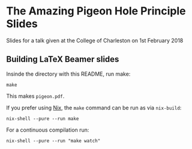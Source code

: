 # The Amazing Pigeon Hole Principle Slides

Slides for a talk given at the College of Charleston on 1st February 2018

## Building LaTeX Beamer slides

Insinde the directory with this README, run make:

```shell
make
```

This makes `pigeon.pdf`.

If you prefer using [Nix](https://nixos.org/nix/),
the `make` command can be run as via `nix-build`:

```shell
nix-shell --pure --run make
```

For a continuous compilation run:

```shell
nix-shell --pure --run "make watch" 
```
